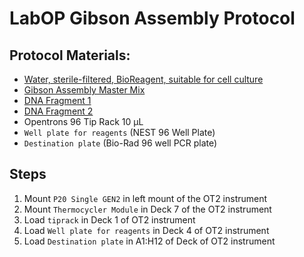 # LabOP Gibson Assembly Protocol


## Protocol Materials:
* [Water, sterile-filtered, BioReagent, suitable for cell culture](https://pubchem.ncbi.nlm.nih.gov/substance/24901740)
* [Gibson Assembly Master Mix](gibsonassemblymastermix)
* [DNA Fragment 1](dnafragments1)
* [DNA Fragment 2](dnafragments2)
* Opentrons 96 Tip Rack 10 µL
* `Well plate for reagents` (NEST 96 Well Plate)
* `Destination plate` (Bio-Rad 96 well PCR plate)

## Steps
1. Mount `P20 Single GEN2` in left mount of the OT2 instrument
2. Mount `Thermocycler Module` in Deck 7 of the OT2 instrument
3. Load `tiprack` in Deck 1 of OT2 instrument
4. Load `Well plate for reagents` in Deck 4 of OT2 instrument
5. Load `Destination plate` in A1:H12 of Deck of OT2 instrument
